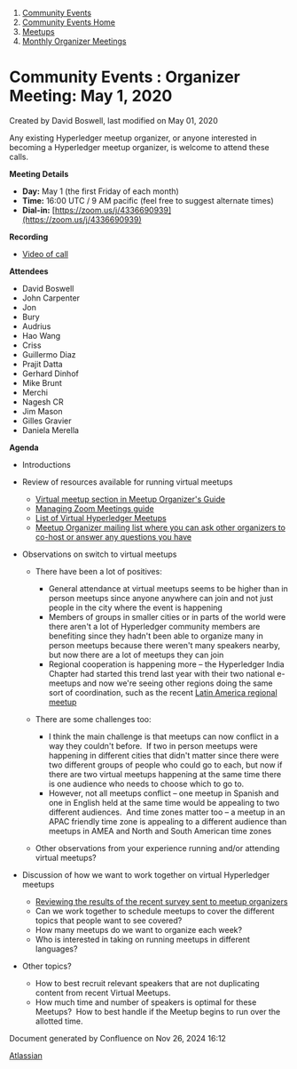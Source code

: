 1. [Community Events](index.html)
2. [Community Events Home](Community-Events-Home_21790731.html)
3. [Meetups](Meetups_21790901.html)
4. [Monthly Organizer Meetings](Monthly-Organizer-Meetings_21791419.html)

# Community Events : Organizer Meeting: May 1, 2020

Created by David Boswell, last modified on May 01, 2020

Any existing Hyperledger meetup organizer, or anyone interested in becoming a Hyperledger meetup organizer, is welcome to attend these calls.

**Meeting Details**

- **Day:** May 1 (the first Friday of each month)
- **Time:** 16:00 UTC / 9 AM pacific (feel free to suggest alternate times)
- **Dial-in:** [https://zoom.us/j/4336690939](https://zoom.us/j/4336690939)

**Recording**

- [Video of call](https://drive.google.com/file/d/11_GEbZF0Ch_PycrIDFCztSiM8reYY_C3/view?usp=sharing)

**Attendees**

- David Boswell
- John Carpenter
- Jon
- Bury
- Audrius
- Hao Wang
- Criss
- Guillermo Diaz
- Prajit Datta
- Gerhard Dinhof
- Mike Brunt
- Merchi
- Nagesh CR
- Jim Mason
- Gilles Gravier
- Daniela Merella

**Agenda**

- Introductions
- Review of resources available for running virtual meetups
  
  - [Virtual meetup section in Meetup Organizer's Guide](https://lf-hyperledger.atlassian.net/wiki/display/events/Meetup+Organizer%27s+Guide#MeetupOrganizer%27sGuide-Runningvirtualmeetups)
  - [Managing Zoom Meetings guide](https://lf-hyperledger.atlassian.net/wiki/display/HYP/Managing+Zoom+Meetings)
  - [List of Virtual Hyperledger Meetups](https://lf-hyperledger.atlassian.net/wiki/display/events/Virtual+Hyperledger+Meetups)
  - [Meetup Organizer mailing list where you can ask other organizers to co-host or answer any questions you have](https://lists.hyperledger.org/g/meetups/)
- Observations on switch to virtual meetups
  
  - There have been a lot of positives:
    
    - General attendance at virtual meetups seems to be higher than in person meetups since anyone anywhere can join and not just people in the city where the event is happening
    - Members of groups in smaller cities or in parts of the world were there aren't a lot of Hyperledger community members are benefiting since they hadn't been able to organize many in person meetups because there weren't many speakers nearby, but now there are a lot of meetups they can join
    - Regional cooperation is happening more – the Hyperledger India Chapter had started this trend last year with their two national e-meetups and now we're seeing other regions doing the same sort of coordination, such as the recent [Latin America regional meetup](https://www.meetup.com/Hyperledger-Argentina/events/269929651/)
  - There are some challenges too:
    
    - I think the main challenge is that meetups can now conflict in a way they couldn't before.  If two in person meetups were happening in different cities that didn't matter since there were two different groups of people who could go to each, but now if there are two virtual meetups happening at the same time there is one audience who needs to choose which to go to.
    - However, not all meetups conflict – one meetup in Spanish and one in English held at the same time would be appealing to two different audiences.  And time zones matter too – a meetup in an APAC friendly time zone is appealing to a different audience than meetups in AMEA and North and South American time zones
  - Other observations from your experience running and/or attending virtual meetups?
- Discussion of how we want to work together on virtual Hyperledger meetups
  
  - [Reviewing the results of the recent survey sent to meetup organizers](https://lists.hyperledger.org/g/meetups/topic/virtual_meetup_feeback/73023078?p=%2C%2C%2C20%2C0%2C0%2C0%3A%3Arecentpostdate%2Fsticky%2C%2C%2C20%2C2%2C0%2C73023078)
  - Can we work together to schedule meetups to cover the different topics that people want to see covered?
  - How many meetups do we want to organize each week?
  - Who is interested in taking on running meetups in different languages?
- Other topics?
  
  - How to best recruit relevant speakers that are not duplicating content from recent Virtual Meetups.
  - How much time and number of speakers is optimal for these Meetups?  How to best handle if the Meetup begins to run over the allotted time.

Document generated by Confluence on Nov 26, 2024 16:12

[Atlassian](http://www.atlassian.com/)
